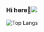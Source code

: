 ### Hi here🥳![](https://github-readme-stats.vercel.app/api?username=Yuquan121 )
![Top Langs](https://github-readme-stats.vercel.app/api/top-langs/?username=Yuquan121)
<!-- <a href="https://github.com/anuraghazra/github-readme-stats">
  <img align="center" src="https://github-readme-stats.vercel.app/api/pin/?username=anuraghazra&repo=github-readme-stats" />
</a>
<a href="https://github.com/anuraghazra/convoychat">
  <img align="center" src="https://github-readme-stats.vercel.app/api/pin/?username=anuraghazra&repo=convoychat" />
</a> -->








